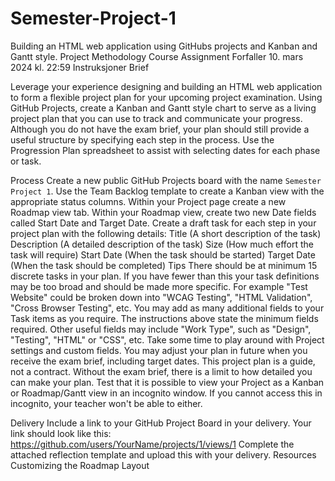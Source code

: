 # Semester-Project-1
Building an HTML web application using GitHubs projects and Kanban and Gantt style. 
Project Methodology Course Assignment
Forfaller 10. mars 2024 kl. 22:59
Instruksjoner
Brief

Leverage your experience designing and building an HTML web application to form a flexible project plan for your upcoming project examination. Using GitHub Projects, create a Kanban and Gantt style chart to serve as a living project plan that you can use to track and communicate your progress. Although you do not have the exam brief, your plan should still provide a useful structure by specifying each step in the process. Use the Progression Plan spreadsheet to assist with selecting dates for each phase or task.

Process
Create a new public GitHub Projects board with the name `Semester Project 1`.
Use the Team Backlog template to create a Kanban view with the appropriate status columns.
Within your Project page create a new Roadmap view tab.
Within your Roadmap view, create two new Date fields called Start Date and Target Date.
Create a draft task for each step in your project plan with the following details:
Title (A short description of the task)
Description (A detailed description of the task)
Size (How much effort the task will require)
Start Date (When the task should be started)
Target Date (When the task should be completed)
Tips
There should be at minimum 15 discrete tasks in your plan. If you have fewer than this your task definitions may be too broad and should be made more specific. For example "Test Website" could be broken down into "WCAG Testing", "HTML Validation", "Cross Browser Testing", etc.
You may add as many additional fields to your Task items as you require. The instructions above state the minimum fields required. Other useful fields may include "Work Type", such as "Design", "Testing", "HTML" or "CSS", etc. Take some time to play around with Project settings and custom fields.
You may adjust your plan in future when you receive the exam brief, including target dates. This project plan is a guide, not a contract. Without the exam brief, there is a limit to how detailed you can make your plan.
Test that it is possible to view your Project as a Kanban or Roadmap/Gantt view in an incognito window. If you cannot access this in incognito, your teacher won't be able to either.

Delivery
Include a link to your GitHub Project Board in your delivery. Your link should look like this: 
https://github.com/users/YourName/projects/1/views/1
Complete the attached reflection template and upload this with your delivery.
Resources
Customizing the Roadmap Layout
